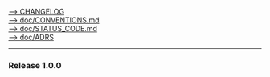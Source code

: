 [--> CHANGELOG](/CHANGELOG.md) <br>
[--> doc/CONVENTIONS.md](/doc/CONVENTIONS.md) <br>
[--> doc/STATUS_CODE.md](/doc/STATUS_CODE.md) <br>
[--> doc/ADRS](/doc/adrs) <br>

---
### Release 1.0.0
